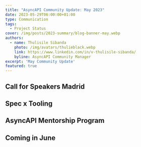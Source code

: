 ```yaml
---
title: "AsyncAPI Community Update: May 2023"
date: 2023-05-29T06:00:00+01:00
type: Communication
tags:
  - Project Status
cover: /img/posts/2023-summary/blog-banner-may.webp
authors:
  - name: Thulisile Sibanda
    photo: /img/avatars/thulieblack.webp
    link: https://www.linkedin.com/in/v-thulisile-sibanda/
    byline: AsyncAPI Community Manager
excerpt: 'May Community Update'
featured: true
---
```


## Call for Speakers Madrid

## Spec x Tooling

## AsyncAPI Mentorship Program

## Coming in June
